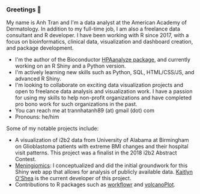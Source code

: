 ### Greetings 👋
My name is Anh Tran and I'm a data analyst at the American Academy of Dermatology. In addition to my full-time job, I am also a freelance data consultant and R developer. I have been working with R since 2017, with a focus on bioinformatics, clinical data, visualization and dashboard creation, and package development.

- I'm the author of the Bioconductor [HPAanalyze package](https://github.com/trannhatanh89/HPAanalyze), and currently working on an R Shiny and a Python version.
- I'm actively learning new skills such as Python, SQL, HTML/CSS/JS, and advanced R Shiny.
- I'm looking to collaborate on exciting data visualization projects and open to freelance data analysis and visualization work. I have a passion for using my skills to help non-profit organizations and have completed pro bono work for such organizations in the past.
- You can reach me at trannhatanh89 (at) gmail (dot) com
- Pronouns: he/him

Some of my notable projects include:
- A visualization of i2b2 data from University of Alabama at Birmingham on Glioblastoma patients with extreme BMI changes and their hospital visit patterns. This project was a finalist in the 2018 i2b2 Abstract Contest.
- [Meningiomics](http://meningiomics.northwestern.edu/): I conceptualized and did the initial groundwork for this Shiny web app that allows for analysis of publicly available data. [Kaitlyn O'Shea](https://github.com/kaitlu/MeningiOMICS) is the current developer of this project.
- Contributions to R packages such as [workflowr](https://github.com/jdblischak/workflowr) and [volcanoPlot](https://github.com/SafetyGraphics/volcanoPlot).


<!--
**trannhatanh89/trannhatanh89** is a ✨ _special_ ✨ repository because its `README.md` (this file) appears on your GitHub profile.

Here are some ideas to get you started:

- 🔭 I’m currently working on ...
- 🌱 I’m currently learning ...
- 👯 I’m looking to collaborate on ...
- 🤔 I’m looking for help with ...
- 💬 Ask me about ...
- 📫 How to reach me: ...
- 😄 Pronouns: ...
- ⚡ Fun fact: ...
-->
